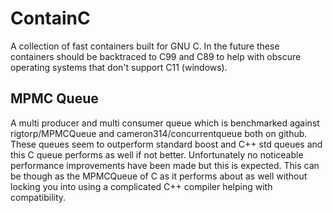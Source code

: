 # ContainC
A collection of fast containers built for GNU C.
In the future these containers should be backtraced to C99 and C89 to help with obscure operating systems that don't support C11 (windows).

## MPMC Queue
A multi producer and multi consumer queue which is benchmarked against rigtorp/MPMCQueue and cameron314/concurrentqueue both on github. These queues seem to outperform standard boost and C++ std queues and this C queue performs as well if not better. Unfortunately no noticeable performance improvements have been made but this is expected. This can be though as the MPMCQueue of C as it performs about as well without locking you into using a complicated C++ compiler helping with compatibility.
